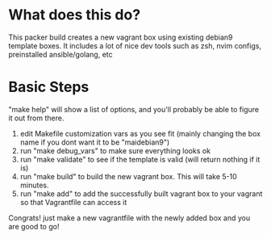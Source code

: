 # What does this do?
This packer build creates a new vagrant box using existing debian9 template boxes.
It includes a lot of nice dev tools such as zsh, nvim configs, preinstalled ansible/golang, etc

# Basic Steps
"make help" will show a list of options, and you'll probably be able to figure it out from there.
1. edit Makefile customization vars as you see fit (mainly changing the box name if you dont want it to be "maidebian9")
2. run "make debug_vars" to make sure everything looks ok
3. run "make validate" to see if the template is valid (will return nothing if it is)
4. run "make build" to build the new vagrant box. This will take 5-10 minutes.
5. run "make add" to add the successfully built vagrant box to your vagrant so that Vagrantfile can access it

Congrats! just make a new vagrantfile with the newly added box and you are good to go!

